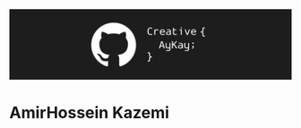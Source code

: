 <img src="https://github.com/CreativeAyKay/CreativeAyKay/blob/main/Github%20Banner.png">

# AmirHossein Kazemi

